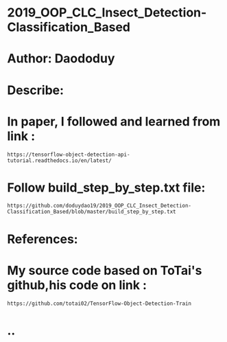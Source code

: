 # 2019_OOP_CLC_Insect_Detection-Classification_Based
# Author: Daododuy
# Describe:
  # In paper, I followed and learned from link : 
  	https://tensorflow-object-detection-api-tutorial.readthedocs.io/en/latest/
  # Follow build_step_by_step.txt file: 
  	https://github.com/doduydao19/2019_OOP_CLC_Insect_Detection-Classification_Based/blob/master/build_step_by_step.txt
	
# References:
  # My source code based on ToTai's github,his code on link : 
  	https://github.com/totai02/TensorFlow-Object-Detection-Train
# ..
